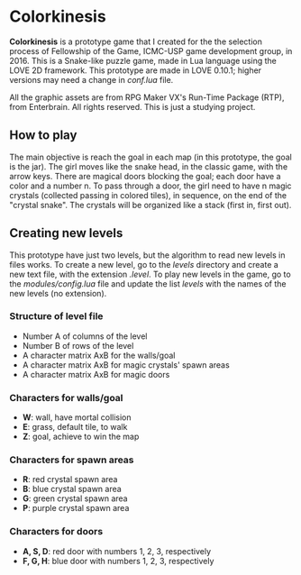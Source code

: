 # Colorkinesis

**Colorkinesis** is a prototype game that I created for the the selection process of Fellowship of the Game, ICMC-USP game development group, in 2016. This is a Snake-like puzzle game, made in Lua language using the LOVE 2D framework. This prototype are made in LOVE 0.10.1; higher versions may need a change in *conf.lua* file.

All the graphic assets are from RPG Maker VX's Run-Time Package (RTP), from Enterbrain. All rights reserved. This is just a studying project.

## How to play

The main objective is reach the goal in each map (in this prototype, the goal is the jar). The girl moves like the snake head, in the classic game, with the arrow keys. There are magical doors blocking the goal; each door have a color and a number n. To pass through a door, the girl need to have n magic crystals (collected passing in colored tiles), in sequence, on the end of the "crystal snake". The crystals will be organized like a stack (first in, first out).

## Creating new levels

This prototype have just two levels, but the algorithm to read new levels in files works. To create a new level, go to the *levels* directory and create a new text file, with the extension *.level*. To play new levels in the game, go to the *modules/config.lua* file and update the list *levels* with the names of the new levels (no extension).

### Structure of level file
- Number A of columns of the level
- Number B of rows of the level
- A character matrix AxB for the walls/goal
- A character matrix AxB for magic crystals' spawn areas
- A character matrix AxB for magic doors

### Characters for walls/goal
- **W**: wall, have mortal collision
- **E**: grass, default tile, to walk
- **Z**: goal, achieve to win the map

### Characters for spawn areas
- **R**: red crystal spawn area
- **B**: blue crystal spawn area
- **G**: green crystal spawn area
- **P**: purple crystal spawn area

### Characters for doors
- **A, S, D**: red door with numbers 1, 2, 3, respectively
- **F, G, H**: blue door with numbers 1, 2, 3, respectively